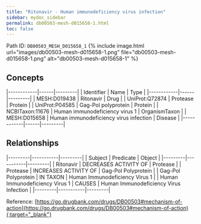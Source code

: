 ```yaml
---
title: "Ritonavir - Human immunodeficiency virus infection"
sidebar: mydoc_sidebar
permalink: db00503-mesh-d015658-1.html
toc: false 
---
```



Path ID: `DB00503_MESH_D015658_1`
{% include image.html url="images/db00503-mesh-d015658-1.png" file="db00503-mesh-d015658-1.png" alt="db00503-mesh-d015658-1" %}

## Concepts

|------------|------|---------|
| Identifier | Name | Type    |
|------------|------|---------|
| MESH:D019438 | Ritonavir | Drug |
| UniProt:Q72874 | Protease | Protein |
| UniProt:P04585 | Gag-Pol polyprotein | Protein |
| NCBITaxon:11676 | Human immunodeficiency virus 1 | OrganismTaxon |
| MESH:D015658 | Human immunodeficiency virus infection | Disease |
|------------|------|---------|

## Relationships

|---------|-----------|---------|
| Subject | Predicate | Object  |
|---------|-----------|---------|
| Ritonavir | DECREASES ACTIVITY OF | Protease |
| Protease | INCREASES ACTIVITY OF | Gag-Pol Polyprotein |
| Gag-Pol Polyprotein | IN TAXON | Human Immunodeficiency Virus 1 |
| Human Immunodeficiency Virus 1 | CAUSES | Human Immunodeficiency Virus Infection |
|---------|-----------|---------|

Reference: [https://go.drugbank.com/drugs/DB00503#mechanism-of-action](https://go.drugbank.com/drugs/DB00503#mechanism-of-action){:target="_blank"}